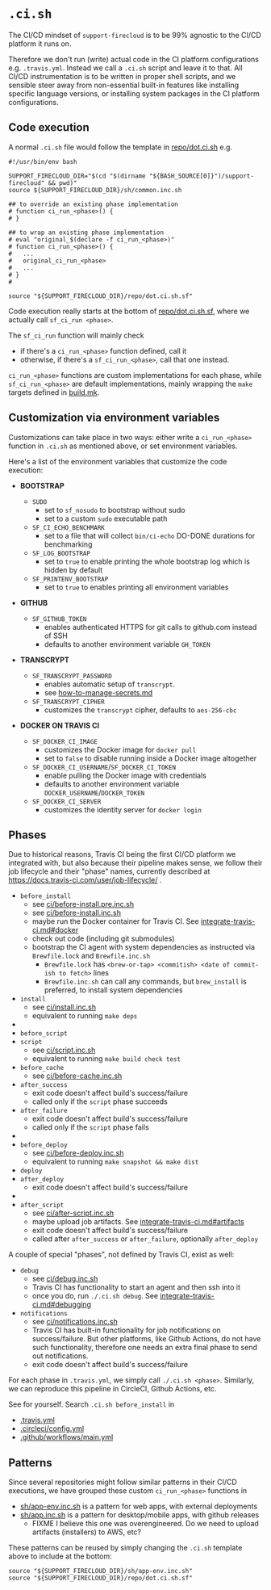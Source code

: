 # `.ci.sh`

The CI/CD mindset of `support-firecloud` is to be 99% agnostic to the CI/CD platform it runs on.

Therefore we don't run (write) actual code in the CI platform configurations e.g. `.travis.yml`.
Instead we call a `.ci.sh` script and leave it to that.
All CI/CD instrumentation is to be written in proper shell scripts,
and we sensible steer away from non-essential built-in features like installing specific language versions,
or installing system packages in the CI platform configurations.

## Code execution

A normal `.ci.sh` file would follow the template in [repo/dot.ci.sh](../repo/dot.ci.sh) e.g.

```shell
#!/usr/bin/env bash

SUPPORT_FIRECLOUD_DIR="$(cd "$(dirname "${BASH_SOURCE[0]}")/support-firecloud" && pwd)"
source ${SUPPORT_FIRECLOUD_DIR}/sh/common.inc.sh

## to override an existing phase implementation
# function ci_run_<phase>() {
# }

## to wrap an existing phase implementation
# eval "original_$(declare -f ci_run_<phase>)"
# function ci_run_<phase>() {
#   ...
#   original_ci_run_<phase>
#   ...
# }
#

source "${SUPPORT_FIRECLOUD_DIR}/repo/dot.ci.sh.sf"
```

Code execution really starts at the bottom of [repo/dot.ci.sh.sf](../repo/dot.ci.sh.sf),
where we actually call `sf_ci_run <phase>`.

The `sf_ci_run` function will mainly check

* if there's a `ci_run_<phase>` function defined, call it
* otherwise, if there's a `sf_ci_run_<phase>`, call that one instead.

`ci_run_<phase>` functions are custom implementations for each phase,
while `sf_ci_run_<phase>` are default implementations,
mainly wrapping the `make` targets defined in [build.mk](../build.mk).


## Customization via environment variables

Customizations can take place in two ways:
either write a `ci_run_<phase>` function in `.ci.sh` as mentioned above, or set environment variables.

Here's a list of the environment variables that customize the code execution:

* **BOOTSTRAP**
  * `SUDO`
    * set to `sf_nosudo` to bootstrap without sudo
    * set to a custom `sudo` executable path
  * `SF_CI_ECHO_BENCHMARK`
    * set to a file that will collect `bin/ci-echo` DO-DONE durations for benchmarking
  * `SF_LOG_BOOTSTRAP`
    * set to `true` to enable printing the whole bootstrap log which is hidden by default
  * `SF_PRINTENV_BOOTSTRAP`
    * set to `true` to enables printing all environment variables

* **GITHUB**
  * `SF_GITHUB_TOKEN`
    * enables authenticated HTTPS for git calls to github.com instead of SSH
    * defaults to another environment variable `GH_TOKEN`

* **TRANSCRYPT**
  * `SF_TRANSCRYPT_PASSWORD`
    * enables automatic setup of `transcrypt`.
    * see [how-to-manage-secrets.md](how-to-manage-secrets.md)
  * `SF_TRANSCRYPT_CIPHER`
    * customizes the `transcrypt` cipher, defaults to `aes-256-cbc`

* **DOCKER ON TRAVIS CI**
  * `SF_DOCKER_CI_IMAGE`
    * customizes the Docker image for `docker pull`
    * set to `false` to disable running inside a Docker image altogether
  * `SF_DOCKER_CI_USERNAME`/`SF_DOCKER_CI_TOKEN`
    * enable pulling the Docker image with credentials
    * defaults to another environment variable `DOCKER_USERNAME`/`DOCKER_TOKEN`
  * `SF_DOCKER_CI_SERVER`
    * customizes the identity server for `docker login`


## Phases

Due to historical reasons, Travis CI being the first CI/CD platform we integrated with,
but also because their pipeline makes sense, we follow their job lifecycle and their "phase" names,
currently described at https://docs.travis-ci.com/user/job-lifecycle/ .

* `before_install`
  * see [ci/before-install.pre.inc.sh](../ci/before-install.pre.inc.sh)
  * see [ci/before-install.inc.sh](../ci/before-install.inc.sh)
  * maybe run the Docker container for Travis CI. See [integrate-travis-ci.md#docker](integrate-travis-ci.md#docker)
  * check out code (including git submodules)
  * bootstrap the CI agent with system dependencies as instructed via `Brewfile.lock` and `Brewfile.inc.sh`
    * `Brewfile.lock` has `<brew-or-tap> <commitish> <date of commit-ish to fetch>` lines
    * `Brewfile.inc.sh` can call any commands, but `brew_install` is preferred, to install system dependencies
* `install`
  * see [ci/install.inc.sh](../ci/install.inc.sh)
  * equivalent to running `make deps`
*
* `before_script`
* `script`
  * see [ci/script.inc.sh](../ci/script.inc.sh)
  * equivalent to running `make build check test`
* `before_cache`
  * see [ci/before-cache.inc.sh](../ci/before-cache.inc.sh)
* `after_success`
  * exit code doesn't affect build's success/failure
  * called only if the `script` phase succeeds
* `after_failure`
  * exit code doesn't affect build's success/failure
  * called only if the `script` phase fails
*
* `before_deploy`
  * see [ci/before-deploy.inc.sh](../ci/before-deploy.inc.sh)
  * equivalent to running `make snapshot && make dist`
* `deploy`
* `after_deploy`
  * exit code doesn't affect build's success/failure
*
* `after_script`
  * see [ci/after-script.inc.sh](../ci/after-script.inc.sh)
  * maybe upload job artifacts. See [integrate-travis-ci.md#artifacts](integrate-travis-ci.md#artifacts)
  * exit code doesn't affect build's success/failure
  * called after `after_success` or `after_failure`, optionally `after_deploy`

A couple of special "phases", not defined by Travis CI, exist as well:
* `debug`
  * see [ci/debug.inc.sh](../ci/debug.inc.sh)
  * Travis CI has functionality to start an agent and then ssh into it
  * once you do, run `./.ci.sh debug`. See [integrate-travis-ci.md#debugging](integrate-travis-ci.md#debugging)
* `notifications`
  * see [ci/notifications.inc.sh](../ci/notifications.inc.sh)
  * Travis CI has built-in functionality for job notifications on success/failure.
    But other platforms, like Github Actions, do not have such functionality,
    therefore one needs an extra final phase to send out notifications.
  * exit code doesn't affect build's success/failure

For each phase in `.travis.yml`, we simply call `./.ci.sh <phase>`.
Similarly, we can reproduce this pipeline in CircleCI, Github Actions, etc.

See for yourself. Search `.ci.sh before_install` in

* [.travis.yml](../.travis.yml)
* [.circleci/config.yml](../.circleci/config.yml)
* [.github/workflows/main.yml](../.github/workflows/main.yml)


## Patterns

Since several repositories might follow similar patterns in their CI/CD executions,
we have grouped these custom `ci_run_<phase>` functions in

* [sh/app-env.inc.sh](../sh/app-env.inc.sh) is a pattern for web apps, with external deployments
* [sh/app.inc.sh](../sh/app.inc.sh) is a pattern for desktop/mobile apps, with github releases
  * FIXME I believe this one was overengineered. Do we need to upload artifacts (installers) to AWS, etc?

These patterns can be reused by simply changing the `.ci.sh` template above to include at the bottom:

```
source "${SUPPORT_FIRECLOUD_DIR}/sh/app-env.inc.sh"
source "${SUPPORT_FIRECLOUD_DIR}/repo/dot.ci.sh.sf"
```

